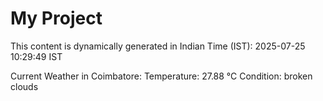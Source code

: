 # My Project

This content is dynamically generated in Indian Time (IST): 2025-07-25 10:29:49 IST


Current Weather in Coimbatore:
Temperature: 27.88 °C
Condition: broken clouds
